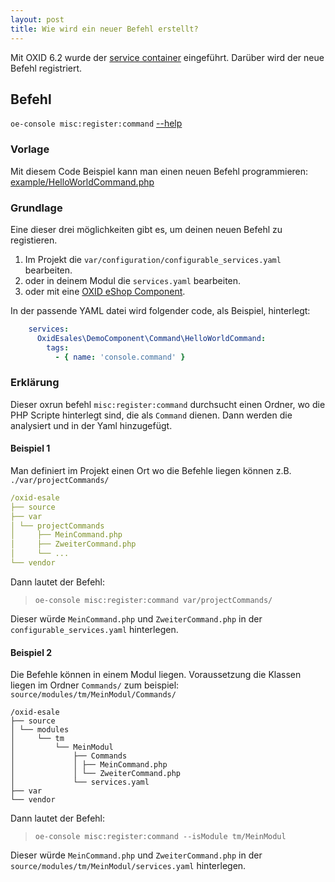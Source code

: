 ```yaml
---
layout: post
title: Wie wird ein neuer Befehl erstellt?
---
```


Mit OXID 6.2 wurde der [service container](https://docs.oxid-esales.com/developer/en/6.2/development/tell_me_about/service_container.html)
eingeführt. Darüber wird der neue Befehl registriert.

## Befehl

`oe-console misc:register:command` [--help](https://github.com/OXIDprojects/oxrun#miscregistercommand)

### Vorlage

Mit diesem Code Beispiel kann man einen neuen Befehl programmieren: [example/HelloWorldCommand.php](https://github.com/OXIDprojects/oxrun/blob/master/example/HelloWorldCommand.php)


### Grundlage

Eine dieser drei möglichkeiten gibt es, um deinen neuen Befehl zu registieren.

1. Im Projekt die `var/configuration/configurable_services.yaml` bearbeiten.
1. oder in deinem Modul die `services.yaml` bearbeiten.
1. oder mit eine [OXID eShop Component](https://docs.oxid-esales.com/developer/en/6.2/development/modules_components_themes/component.html).

In der passende YAML datei wird folgender code, als Beispiel, hinterlegt:

```yaml
    services:
      OxidEsales\DemoComponent\Command\HelloWorldCommand:
        tags:
          - { name: 'console.command' }
```

### Erklärung

Dieser oxrun befehl `misc:register:command` durchsucht einen Ordner, wo die PHP Scripte hinterlegt
sind, die als `Command` dienen.
Dann werden die analysiert und in der Yaml hinzugefügt.

#### Beispiel 1

Man definiert im Projekt einen Ort wo die Befehle liegen können z.B. `./var/projectCommands/`

```yaml
/oxid-esale
├── source
├── var
│ └── projectCommands
│     ├── MeinCommand.php
│     ├── ZweiterCommand.php
│     └── ...
└── vendor
```

Dann lautet der Befehl:
> `oe-console misc:register:command var/projectCommands/`

Dieser würde `MeinCommand.php` und `ZweiterCommand.php` in der `configurable_services.yaml` hinterlegen.

#### Beispiel 2

Die Befehle können in einem Modul liegen. Voraussetzung die Klassen liegen im
Ordner `Commands/` zum beispiel: `source/modules/tm/MeinModul/Commands/`

```
/oxid-esale
├── source
│ └── modules
│     └── tm
│         └── MeinModul
│             ├── Commands
│             │ ├── MeinCommand.php
│             │ └── ZweiterCommand.php
│             └── services.yaml
├── var
└── vendor
```

Dann lautet der Befehl:
> `oe-console misc:register:command --isModule tm/MeinModul`

Dieser würde `MeinCommand.php` und `ZweiterCommand.php` 
in der `source/modules/tm/MeinModul/services.yaml` hinterlegen.
